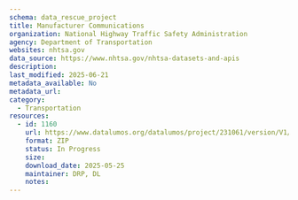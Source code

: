 ```yaml
---
schema: data_rescue_project 
title: Manufacturer Communications
organization: National Highway Traffic Safety Administration
agency: Department of Transportation
websites: nhtsa.gov
data_source: https://www.nhtsa.gov/nhtsa-datasets-and-apis
description: 
last_modified: 2025-06-21
metadata_available: No
metadata_url: 
category:
  - Transportation 
resources:
  - id: 1160
    url: https://www.datalumos.org/datalumos/project/231061/version/V1/view
    format: ZIP
    status: In Progress
    size: 
    download_date: 2025-05-25
    maintainer: DRP, DL
    notes: 
---
```

